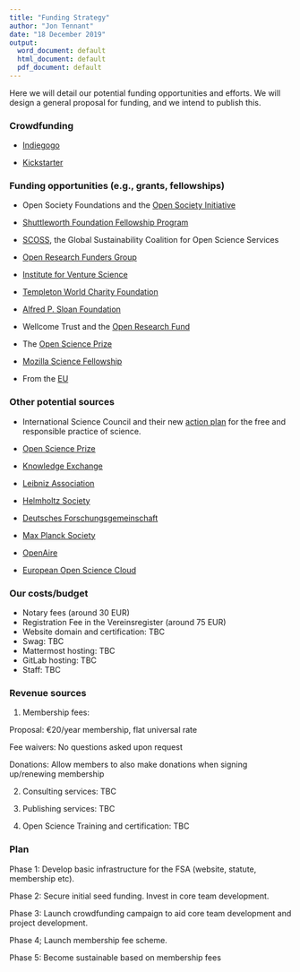 ```yaml
---
title: "Funding Strategy"
author: "Jon Tennant"
date: "18 December 2019"
output:
  word_document: default
  html_document: default
  pdf_document: default
---
```


Here we will detail our potential funding opportunities and efforts. We will design a general proposal for funding, and we intend to publish this.

### Crowdfunding

*	[Indiegogo](https://www.indiegogo.com/)

* [Kickstarter](https://www.kickstarter.com/)

### Funding opportunities (e.g., grants, fellowships)

*	Open Society Foundations and the [Open Society Initiative](https://www.opensocietyfoundations.org/about/programs/open-society-initiative-europe)

* [Shuttleworth Foundation Fellowship Program](https://shuttleworthfoundation.org/fellows/)

* [SCOSS](https://scoss.org/), the Global Sustainability Coalition for Open Science Services

* [Open Research Funders Group](http://www.orfg.org/news)

* [Institute for Venture Science](https://ivscience.org/resources/applicants)

* [Templeton World Charity Foundation](https://www.templetonworldcharity.org/)

* [Alfred P. Sloan Foundation](https://sloan.org/grants/apply)

* Wellcome Trust and the [Open Research Fund](https://wellcome.ac.uk/funding/schemes/open-research-fund)

* The [Open Science Prize](https://www.openscienceprize.org/)

* [Mozilla Science Fellowship](https://science.mozilla.org/programs/fellowships)

* From the [EU](https://ec.europa.eu/info/funding-tenders/opportunities/portal/screen/opportunities/topic-details/swafs-08-2019-2020;freeTextSearchKeyword=;typeCodes=1;statusCodes=31094501,31094502;programCode=H2020;programDivisionCode=31048026;focusAreaCode=null;crossCuttingPriorityCode=null;callCode=Default;sortQuery=openingDate;orderBy=asc;onlyTenders=false;topicListKey=topicSearchTablePageState)

### Other potential sources 

* International Science Council and their new [action plan](https://council.science/actionplan/defending-the-free-and-responsible-practice-of-science/) for the free and responsible practice of science.

* [Open Science Prize](https://www.openscienceprize.org/)

* [Knowledge Exchange](http://www.knowledge-exchange.info/)

*	[Leibniz Association](https://www.leibniz-gemeinschaft.de/en/)

* [Helmholtz Society](https://www.helmholtz.de/en/)

* [Deutsches Forschungsgemeinschaft](https://www.dfg.de/)

* [Max Planck Society](https://www.mpg.de/en)

* [OpenAire](https://www.openaire.eu/)

* [European Open Science Cloud](https://ec.europa.eu/research/openscience/index.cfm?pg=open-science-cloud)

### Our costs/budget

*	Notary fees (around 30 EUR)
*	Registration Fee in the Vereinsregister (around 75 EUR)
* Website domain and certification: TBC
* Swag: TBC
* Mattermost hosting: TBC
* GitLab hosting: TBC
* Staff: TBC

### Revenue sources

1. Membership fees:

Proposal: €20/year membership, flat universal rate

Fee waivers: No questions asked upon request

Donations: Allow members to also make donations when signing up/renewing membership

2. Consulting services: TBC

3. Publishing services: TBC

4. Open Science Training and certification: TBC

### Plan 

Phase 1: Develop basic infrastructure for the FSA (website, statute, membership etc).

Phase 2: Secure initial seed funding. Invest in core team development.

Phase 3: Launch crowdfunding campaign to aid core team development and project development.

Phase 4; Launch membership fee scheme.

Phase 5: Become sustainable based on membership fees
